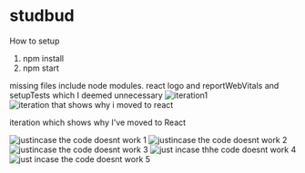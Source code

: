 # studbud
How to setup
1. npm install
2. npm start

missing files include node modules. react logo and reportWebVitals and setupTests which I deemed unnecessary
![iteration1](https://user-images.githubusercontent.com/80076690/121707544-02b5f700-cb1a-11eb-96b2-29b078147b0f.JPG)
![iteration that shows why i moved to react](https://user-images.githubusercontent.com/80076690/121707557-047fba80-cb1a-11eb-8142-ec75b7a3b56f.JPG)

iteration which shows why I've moved to React 

![justincase the code doesnt work 1](https://user-images.githubusercontent.com/80076690/121707683-25e0a680-cb1a-11eb-9e3a-8dd3bf04ca0c.JPG)
![justincase the code doesnt work 2](https://user-images.githubusercontent.com/80076690/121707686-2711d380-cb1a-11eb-9a1c-6ad3fd4350b3.JPG)
![justincase the code doesnt work 3](https://user-images.githubusercontent.com/80076690/121707687-2711d380-cb1a-11eb-8c5d-1bc6ea4be4e1.JPG)
![just incase thhe code doesnt work 4](https://user-images.githubusercontent.com/80076690/121707690-27aa6a00-cb1a-11eb-9519-bf06bd660368.JPG)
![just incase the code doesnt work 5](https://user-images.githubusercontent.com/80076690/121707691-27aa6a00-cb1a-11eb-9abb-adffa89fe2cf.JPG)
